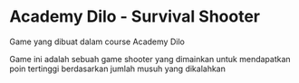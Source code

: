 # Academy Dilo - Survival Shooter

Game yang dibuat dalam course Academy Dilo

Game ini adalah sebuah game shooter yang dimainkan untuk mendapatkan poin tertinggi berdasarkan jumlah musuh yang dikalahkan